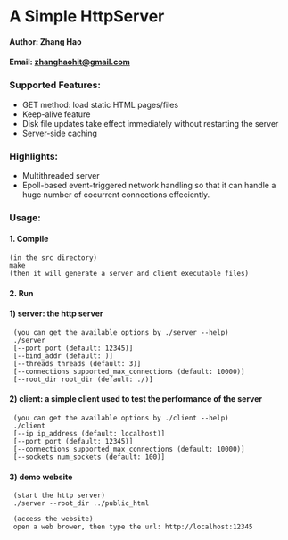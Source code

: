 # A Simple HttpServer
#### Author: Zhang Hao
#### Email: zhanghaohit@gmail.com


### Supported Features:
+ GET method: load static HTML pages/files
+ Keep-alive feature
+ Disk file updates take effect immediately without restarting the server
+ Server-side caching

### Highlights:
+ Multithreaded server
+ Epoll-based event-triggered network handling so that it can handle a huge number of cocurrent connections effeciently.

### Usage:
#### 1. Compile
    (in the src directory)
    make
    (then it will generate a server and client executable files)
    
#### 2. Run
#### 1) server: the http server
     (you can get the available options by ./server --help)
     ./server
     [--port port (default: 12345)]
     [--bind_addr (default: )]
     [--threads threads (default: 3)]
     [--connections supported_max_connections (default: 10000)]
     [--root_dir root_dir (default: ./)]

#### 2) client: a simple client used to test the performance of the server
     (you can get the available options by ./client --help)
     ./client
     [--ip ip_address (default: localhost)]
     [--port port (default: 12345)]
     [--connections supported_max_connections (default: 10000)]
     [--sockets num_sockets (default: 100)]
  
#### 3) demo website
     (start the http server)
     ./server --root_dir ../public_html
     
     (access the website)
     open a web brower, then type the url: http://localhost:12345
